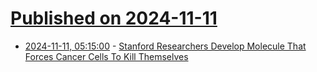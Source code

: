 # [Published on 2024-11-11](index.md)

* [2024-11-11, 05:15:00](https://soylentnews.org/article.pl?sid=24/11/10/0349246&from=rss) - [Stanford Researchers Develop Molecule That Forces Cancer Cells To Kill Themselves](https://soylentnews.org/article.pl?sid=24/11/10/0349246&from=rss)
